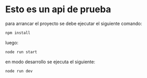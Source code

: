 # Esto es un api de prueba
para arrancar el proyecto se debe ejecutar el siguiente comando:

```bash
npm install
```
luego:

```bash
node run start
```

en modo desarrollo se ejecuta el siguiente:
```bash
node run dev
```
